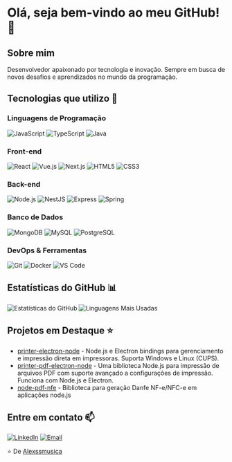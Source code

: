 # Olá, seja bem-vindo ao meu GitHub! 👋

## Sobre mim
Desenvolvedor apaixonado por tecnologia e inovação. Sempre em busca de novos desafios e aprendizados no mundo da programação.

## Tecnologias que utilizo 🚀

### Linguagens de Programação
![JavaScript](https://img.shields.io/badge/-JavaScript-F7DF1E?style=flat-square&logo=javascript&logoColor=black)
![TypeScript](https://img.shields.io/badge/-TypeScript-3178C6?style=flat-square&logo=typescript&logoColor=white)
![Java](https://img.shields.io/badge/-Java-007396?style=flat-square&logo=java&logoColor=white)

### Front-end
![React](https://img.shields.io/badge/-React-61DAFB?style=flat-square&logo=react&logoColor=black)
![Vue.js](https://img.shields.io/badge/-Vue.js-4FC08D?style=flat-square&logo=vue.js&logoColor=white)
![Next.js](https://img.shields.io/badge/-Next.js-000000?style=flat-square&logo=next.js&logoColor=white)
![HTML5](https://img.shields.io/badge/-HTML5-E34F26?style=flat-square&logo=html5&logoColor=white)
![CSS3](https://img.shields.io/badge/-CSS3-1572B6?style=flat-square&logo=css3&logoColor=white)

### Back-end
![Node.js](https://img.shields.io/badge/-Node.js-339933?style=flat-square&logo=node.js&logoColor=white)
![NestJS](https://img.shields.io/badge/-NestJS-E0234E?style=flat-square&logo=nestjs&logoColor=white)
![Express](https://img.shields.io/badge/-Express-000000?style=flat-square&logo=express&logoColor=white)
![Spring](https://img.shields.io/badge/-Spring-6DB33F?style=flat-square&logo=spring&logoColor=white)

### Banco de Dados
![MongoDB](https://img.shields.io/badge/-MongoDB-47A248?style=flat-square&logo=mongodb&logoColor=white)
![MySQL](https://img.shields.io/badge/-MySQL-4479A1?style=flat-square&logo=mysql&logoColor=white)
![PostgreSQL](https://img.shields.io/badge/-PostgreSQL-336791?style=flat-square&logo=postgresql&logoColor=white)

### DevOps & Ferramentas
![Git](https://img.shields.io/badge/-Git-F05032?style=flat-square&logo=git&logoColor=white)
![Docker](https://img.shields.io/badge/-Docker-2496ED?style=flat-square&logo=docker&logoColor=white)
![VS Code](https://img.shields.io/badge/-VS%20Code-007ACC?style=flat-square&logo=visual-studio-code&logoColor=white)

## Estatísticas do GitHub 📊
![Estatísticas do GitHub](https://github-readme-stats.vercel.app/api?username=Alexssmusica&show_icons=true&theme=dracula&count_private=true)
![Linguagens Mais Usadas](https://github-readme-stats.vercel.app/api/top-langs/?username=Alexssmusica&layout=compact&theme=dracula)

## Projetos em Destaque ⭐
- [printer-electron-node](https://github.com/Alexssmusica/printer-electron-node) - Node.js e Electron bindings para gerenciamento e impressão direta em impressoras. Suporta Windows e Linux (CUPS).
- [printer-pdf-electron-node](https://github.com/Alexssmusica/printer-pdf-electron-node) - Uma biblioteca Node.js para impressão de arquivos PDF com suporte avançado a configurações de impressão. Funciona com Node.js e Electron.
- [node-pdf-nfe](https://github.com/Alexssmusica/node-pdf-nfe) - Biblioteca para geração Danfe NF-e/NFC-e em aplicações node.js

## Entre em contato 📫
[![LinkedIn](https://img.shields.io/badge/-LinkedIn-0077B5?style=flat-square&logo=linkedin&logoColor=white)](https://www.linkedin.com/in/alex-s-78371a217)
[![Email](https://img.shields.io/badge/-Email-D14836?style=flat-square&logo=gmail&logoColor=white)](mailto:alexssmusica@gmail.com)


⭐️ De [Alexssmusica](https://github.com/Alexssmusica)
